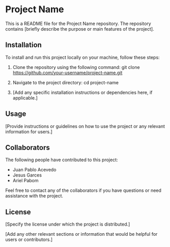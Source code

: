 # Project Name

This is a README file for the Project Name repository. The repository contains [briefly describe the purpose or main features of the project].

## Installation

To install and run this project locally on your machine, follow these steps:

1. Clone the repository using the following command: git clone https://github.com/your-username/project-name.git
2. Navigate to the project directory: cd project-name

3. [Add any specific installation instructions or dependencies here, if applicable.]

## Usage

[Provide instructions or guidelines on how to use the project or any relevant information for users.]

## Collaborators

The following people have contributed to this project:

- Juan Pablo Acevedo
- Jesus Garces
- Ariel Pabom

Feel free to contact any of the collaborators if you have questions or need assistance with the project.

## License

[Specify the license under which the project is distributed.]

[Add any other relevant sections or information that would be helpful for users or contributors.]








